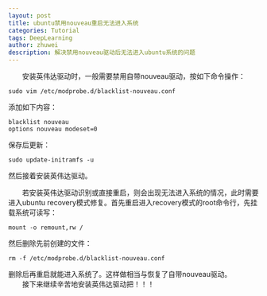 ```yaml
---
layout: post
title: ubuntu禁用nouveau重启无法进入系统
categories: Tutorial
tags: DeepLearning
author: zhuwei
description: 解决禁用nouveau驱动后无法进入ubuntu系统的问题
---
```


                            
&emsp;&emsp;安装英伟达驱动时，一般需要禁用自带nouveau驱动，按如下命令操作：					

	sudo vim /etc/modprobe.d/blacklist-nouveau.conf			

添加如下内容：				

    blacklist nouveau				
    options nouveau modeset=0				
    
保存后更新：			

	sudo update-initramfs -u
    	
然后接着安装英伟达驱动。			

&emsp;&emsp;若安装英伟达驱动识别或直接重启，则会出现无法进入系统的情况，此时需要进入ubuntu recovery模式修复。首先重启进入recovery模式的root命令行，先挂载系统可读写：		

	mount -o remount,rw /			
    
然后删除先前创建的文件：			

	rm -f /etc/modprobe.d/blacklist-nouveau.conf		
    
删除后再重启就能进入系统了。这样做相当与恢复了自带nouveau驱动。				
&emsp;&emsp;接下来继续辛苦地安装英伟达驱动把！！！
